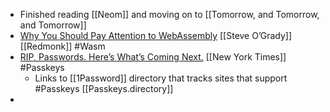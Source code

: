 - Finished reading [[Neom]] and moving on to [[Tomorrow, and Tomorrow, and Tomorrow]]
- [Why You Should Pay Attention to WebAssembly](https://redmonk.com/sogrady/2023/01/18/wasm/) [[Steve O’Grady]] [[Redmonk]] #Wasm
- [RIP, Passwords. Here’s What’s Coming Next.](https://www.nytimes.com/wirecutter/blog/what-are-passkeys-and-how-they-can-replace-passwords/) [[New York Times]] #Passkeys
	- Links to [[1Password]] directory that tracks sites that support #Passkeys [[Passkeys.directory]]
-